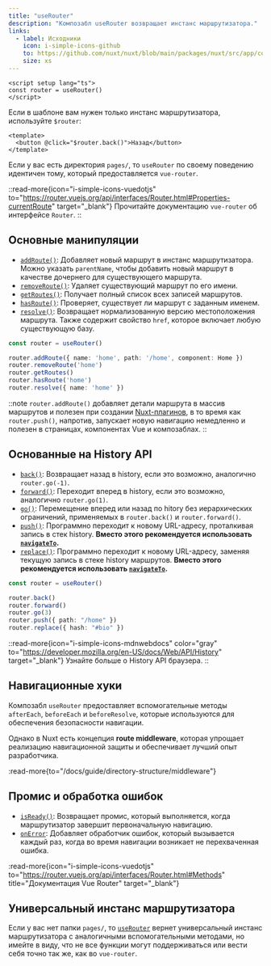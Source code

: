```yaml
---
title: "useRouter"
description: "Композабл useRouter возвращает инстанс маршрутизатора."
links:
  - label: Исходники
    icon: i-simple-icons-github
    to: https://github.com/nuxt/nuxt/blob/main/packages/nuxt/src/app/composables/router.ts
    size: xs
---
```


```vue [pages/index.vue]
<script setup lang="ts">
const router = useRouter()
</script>
```

Если в шаблоне вам нужен только инстанс маршрутизатора, используйте `$router`:

```vue [pages/index.vue]
<template>
  <button @click="$router.back()">Назад</button>
</template>
```

Если у вас есть директория `pages/`, то `useRouter` по своему поведению идентичен тому, который предоставляется `vue-router`.

::read-more{icon="i-simple-icons-vuedotjs" to="https://router.vuejs.org/api/interfaces/Router.html#Properties-currentRoute" target="_blank"}
Прочитайте документацию `vue-router` об интерфейсе `Router`.
::

## Основные манипуляции

- [`addRoute()`](https://router.vuejs.org/api/interfaces/Router.html#addRoute): Добавляет новый маршрут в инстанс маршрутизатора. Можно указать `parentName`, чтобы добавить новый маршрут в качестве дочернего для существующего маршрута.
- [`removeRoute()`](https://router.vuejs.org/api/interfaces/Router.html#removeRoute): Удаляет существующий маршрут по его имени.
- [`getRoutes()`](https://router.vuejs.org/api/interfaces/Router.html#getRoutes): Получает полный список всех записей маршрутов.
- [`hasRoute()`](https://router.vuejs.org/api/interfaces/Router.html#hasRoute): Проверяет, существует ли маршрут с заданным именем.
- [`resolve()`](https://router.vuejs.org/api/interfaces/Router.html#resolve): Возвращает нормализованную версию местоположения маршрута. Также содержит свойство `href`, которое включает любую существующую базу.

```ts [Example]
const router = useRouter()

router.addRoute({ name: 'home', path: '/home', component: Home })
router.removeRoute('home')
router.getRoutes()
router.hasRoute('home')
router.resolve({ name: 'home' })
```

::note
`router.addRoute()` добавляет детали маршрута в массив маршрутов и полезен при создании [Nuxt-плагинов](/docs/guide/directory-structure/plugins), в то время как `router.push()`, напротив, запускает новую навигацию немедленно и полезен в страницах, компонентах Vue и композаблах.
::

## Основанные на History API

- [`back()`](https://router.vuejs.org/api/interfaces/Router.html#back): Возвращает назад в history, если это возможно, аналогично `router.go(-1)`.
- [`forward()`](https://router.vuejs.org/api/interfaces/Router.html#forward): Переходит вперед в history, если это возможно, аналогично `router.go(1)`.
- [`go()`](https://router.vuejs.org/api/interfaces/Router.html#go): Перемещение вперед или назад по hitory без иерархических ограничений, применяемых в `router.back()` и `router.forward()`.
- [`push()`](https://router.vuejs.org/api/interfaces/Router.html#push): Программно переходит к новому URL-адресу, проталкивая запись в стек history. **Вместо этого рекомендуется использовать [`navigateTo`](/docs/api/utils/navigate-to).**
- [`replace()`](https://router.vuejs.org/api/interfaces/Router.html#replace): Программно переходит к новому URL-адресу, заменяя текущую запись в стеке history маршрутов. **Вместо этого рекомендуется использовать [`navigateTo`](/docs/api/utils/navigate-to).**

```ts [Example]
const router = useRouter()

router.back()
router.forward()
router.go(3)
router.push({ path: "/home" })
router.replace({ hash: "#bio" })
```

::read-more{icon="i-simple-icons-mdnwebdocs" color="gray" to="https://developer.mozilla.org/en-US/docs/Web/API/History" target="_blank"}
Узнайте больше о History API браузера.
::

## Навигационные хуки

Композабл `useRouter` предоставляет вспомогательные методы `afterEach`, `beforeEach` и `beforeResolve`, которые используются для обеспечения безопасности навигации.

Однако в Nuxt есть концепция **route middleware**, которая упрощает реализацию навигационной защиты и обеспечивает лучший опыт разработчика.

:read-more{to="/docs/guide/directory-structure/middleware"}

## Промис и обработка ошибок

- [`isReady()`](https://router.vuejs.org/api/interfaces/Router.html#isReady): Возвращает промис, который выполняется, когда маршрутизатор завершит первоначальную навигацию.
- [`onError`](https://router.vuejs.org/api/interfaces/Router.html#onError): Добавляет обработчик ошибок, который вызывается каждый раз, когда во время навигации возникает не перехваченная ошибка.

:read-more{icon="i-simple-icons-vuedotjs" to="https://router.vuejs.org/api/interfaces/Router.html#Methods" title="Документация Vue Router" target="_blank"}

## Универсальный инстанс маршрутизатора

Если у вас нет папки `pages/`, то [`useRouter`](/docs/api/composables/use-router) вернет универсальный инстанс маршрутизатора с аналогичными вспомогательными методами, но имейте в виду, что не все функции могут поддерживаться или вести себя точно так же, как во `vue-router`.

